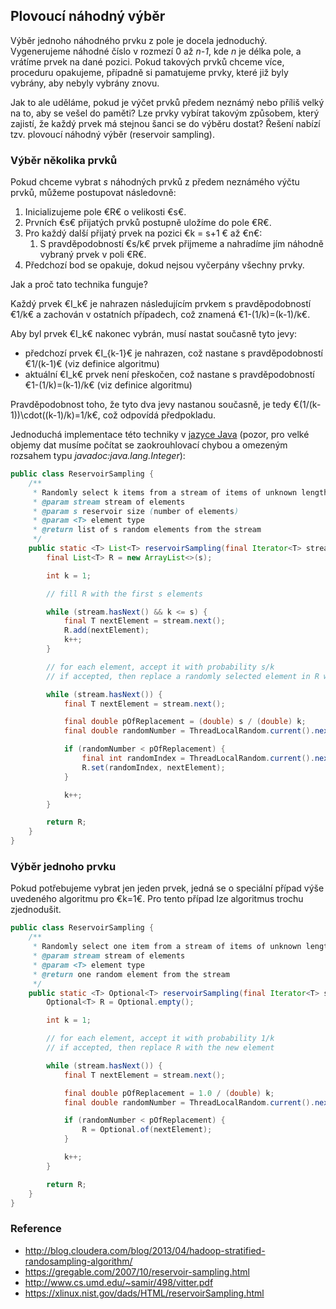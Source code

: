 ## Plovoucí náhodný výběr

Výběr jednoho náhodného prvku z pole je docela jednoduchý. 
Vygenerujeme náhodné číslo v rozmezí 0 až *n-1*, kde *n* je délka pole, a vrátíme prvek na dané pozici.
Pokud takových prvků chceme více, proceduru opakujeme, případně si pamatujeme prvky, které již byly vybrány, aby nebyly vybrány znovu.

Jak to ale uděláme, pokud je výčet prvků předem neznámý nebo příliš velký na to, aby se vešel do paměti?
Lze prvky vybírat takovým způsobem, který zajistí, že každý prvek má stejnou šanci se do výběru dostat?
Řešení nabízí tzv. plovoucí náhodný výběr (reservoir sampling).

### Výběr několika prvků

Pokud chceme vybrat *s* náhodných prvků z předem neznámého výčtu prvků, můžeme postupovat následovně:

1. Inicializujeme pole €R€ o velikosti €s€.
1. Prvních €s€ přijatých prvků postupně uložíme do pole €R€.
1. Pro každý další přijatý prvek na pozici €k = s+1 € až €n€:
    1. S pravděpodobností €s/k€ prvek přijmeme a nahradíme jím náhodně vybraný prvek v poli €R€.
1. Předchozí bod se opakuje, dokud nejsou vyčerpány všechny prvky.

Jak a proč tato technika funguje? 

Každý prvek €I_k€ je nahrazen následujícím prvkem s pravděpodobností €1/k€ a zachován v ostatních případech, což znamená €1-(1/k)=(k-1)/k€.

Aby byl prvek €I_k€ nakonec vybrán, musí nastat současně tyto jevy:
- předchozí prvek €I_{k-1}€ je nahrazen, což nastane s pravděpodobností €1/(k-1)€ (viz definice algoritmu)
- aktuální €I_k€ prvek není přeskočen, což nastane s pravděpodobností €1-(1/k)=(k-1)/k€ (viz definice algoritmu)

Pravděpodobnost toho, že tyto dva jevy nastanou současně, je tedy €(1/(k-1))\cdot((k-1)/k)=1/k€, což odpovídá předpokladu.

Jednoduchá implementace této techniky v [jazyce Java](wiki/java) (pozor, pro velké objemy dat musíme počítat se zaokrouhlovací chybou a omezeným rozsahem typu *javadoc:java.lang.Integer*):

```java
public class ReservoirSampling {
    /**
     * Randomly select k items from a stream of items of unknown length.
     * @param stream stream of elements
     * @param s reservoir size (number of elements)
     * @param <T> element type
     * @return list of s random elements from the stream
     */
    public static <T> List<T> reservoirSampling(final Iterator<T> stream, final int s) {
        final List<T> R = new ArrayList<>(s);

        int k = 1;

        // fill R with the first s elements

        while (stream.hasNext() && k <= s) {
            final T nextElement = stream.next();
            R.add(nextElement);
            k++;
        }

        // for each element, accept it with probability s/k
        // if accepted, then replace a randomly selected element in R with the new element

        while (stream.hasNext()) {
            final T nextElement = stream.next();

            final double pOfReplacement = (double) s / (double) k;
            final double randomNumber = ThreadLocalRandom.current().nextDouble();

            if (randomNumber < pOfReplacement) {
                final int randomIndex = ThreadLocalRandom.current().nextInt(s);
                R.set(randomIndex, nextElement);
            }

            k++;
        }

        return R;
    }
}
```

### Výběr jednoho prvku

Pokud potřebujeme vybrat jen jeden prvek, jedná se o speciální případ výše uvedeného algoritmu pro €k=1€.
Pro tento případ lze algoritmus trochu zjednodušit.

```java
public class ReservoirSampling {
    /**
     * Randomly select one item from a stream of items of unknown length.
     * @param stream stream of elements
     * @param <T> element type
     * @return one random element from the stream
     */
    public static <T> Optional<T> reservoirSampling(final Iterator<T> stream) {
        Optional<T> R = Optional.empty();

        int k = 1;

        // for each element, accept it with probability 1/k
        // if accepted, then replace R with the new element

        while (stream.hasNext()) {
            final T nextElement = stream.next();

            final double pOfReplacement = 1.0 / (double) k;
            final double randomNumber = ThreadLocalRandom.current().nextDouble();

            if (randomNumber < pOfReplacement) {
                R = Optional.of(nextElement);
            }

            k++;
        }

        return R;
    }
}
```

### Reference

- http://blog.cloudera.com/blog/2013/04/hadoop-stratified-randosampling-algorithm/
- https://gregable.com/2007/10/reservoir-sampling.html
- http://www.cs.umd.edu/~samir/498/vitter.pdf
- https://xlinux.nist.gov/dads/HTML/reservoirSampling.html